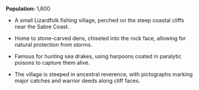**Population:** 1,600

- A small Lizardfolk fishing village, perched on the steep coastal cliffs near the Sabre Coast.

- Home to stone-carved dens, chiseled into the rock face, allowing for natural protection from storms.

- Famous for hunting sea drakes, using harpoons coated in paralytic poisons to capture them alive.

- The village is steeped in ancestral reverence, with pictographs marking major catches and warrior deeds along cliff faces.